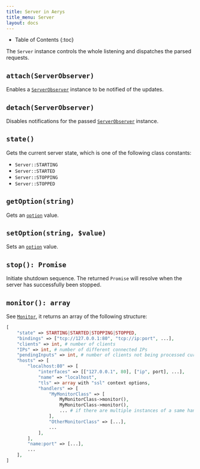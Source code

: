 ```yaml
---
title: Server in Aerys
title_menu: Server
layout: docs
---
```


* Table of Contents
{:toc}

The `Server` instance controls the whole listening and dispatches the parsed requests.

## `attach(ServerObserver)`

Enables a [`ServerObserver`](serverobserver.html) instance to be notified of the updates.

## `detach(ServerObserver)`

Disables notifications for the passed [`ServerObserver`](serverobserver.html) instance.

## `state()`

Gets the current server state, which is one of the following class constants:

* `Server::STARTING`
* `Server::STARTED`
* `Server::STOPPING`
* `Server::STOPPED`

## `getOption(string)`

Gets an [`option`](options.html) value.

## `setOption(string, $value)`

Sets an [`option`](options.html) value.

## `stop(): Promise`

Initiate shutdown sequence. The returned `Promise` will resolve when the server has successfully been stopped.

## `monitor(): array`

See [`Monitor`](monitor.html), it returns an array of the following structure:

```php
[
	"state" => STARTING|STARTED|STOPPING|STOPPED,
	"bindings" => ["tcp://127.0.0.1:80", "tcp://ip:port", ...],
	"clients" => int, # number of clients
	"IPs" => int, # number of different connected IPs
	"pendingInputs" => int, # number of clients not being processed currently
	"hosts" => [
		"localhost:80" => [
			"interfaces" => [["127.0.0.1", 80], ["ip", port], ...],
			"name" => "localhost",
			"tls" => array with "ssl" context options,
			"handlers" => [
				"MyMonitorClass" => [
					MyMonitorClass->monitor(),
					MyMonitorClass->monitor(),
					... # if there are multiple instances of a same handler
				],
				"OtherMonitorClass" => [...],
				...
			],
		],
		"name:port" => [...],
		...
	],
]
```